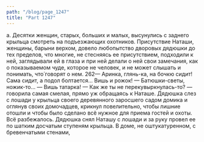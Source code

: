 ```yaml
---
path: "/blog/page_1247"
title: "Part 1247"
---
```


а. Десятки женщин, старых, больших и малых, высунулись с заднего крыльца смотреть на подъезжающих охотников. Присутствие Наташи, женщины, барыни верхом, довело любопытство дворовых дядюшки до тех пределов, что многие, не стесняясь ее присутствием, подходили к ней, заглядывали ей в глаза и при ней делали о ней свои замечания, как о показываемом чуде, которое не человек, и не может слышать и понимать, что́ говорят о нем.
262— Аринка, глянь-ка, на бочкю сидит! Сама сидит, а подол болтается... Вишь и рожок!
— Батюшки-светы, ножик-то...
— Вишь татарка!
— Как же ты не перекувыркнулась-то? — говорила самая смелая, прямо уж обращаясь к Наташе.
Дядюшка слез с лошади у крыльца своего деревянного заросшего садом домика и оглянув своих домочадцев, крикнул повелительно, чтобы лишние отошли и чтобы было сделано всё нужное для приема гостей и охоты.
Всё разбежалось. Дядюшка снял Наташу с лошади и за руку провел ее по шатким досчатым ступеням крыльца. В доме, не оштукатуренном, с бревенчатыми стенами,

